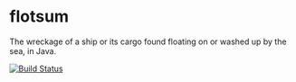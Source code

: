 # flotsum
The wreckage of a ship or its cargo found floating on or washed up by the sea, in Java.


[![Build Status](https://api.travis-ci.org/electronicpanopticon/flotsum.svg?branch=master)](https://travis-ci.org/electronicpanopticon/flotsum)
